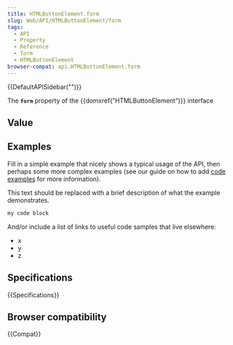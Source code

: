 ```yaml
---
title: HTMLButtonElement.form
slug: Web/API/HTMLButtonElement/form
tags:
  - API
  - Property
  - Reference
  - form
  - HTMLButtonElement
browser-compat: api.HTMLButtonElement.form
---
```

{{DefaultAPISidebar("")}}

The **`form`** property of the {{domxref("HTMLButtonElement")}} interface 

## Value



## Examples

Fill in a simple example that nicely shows a typical usage of the API, then perhaps some more complex examples (see our guide on how to add [code examples](/en-US/docs/MDN/Contribute/Structures/Code_examples) for more information).

This text should be replaced with a brief description of what the example demonstrates.

```js
my code block
```

And/or include a list of links to useful code samples that live elsewhere:

*   x
*   y
*   z

## Specifications

{{Specifications}}

## Browser compatibility

{{Compat}}


